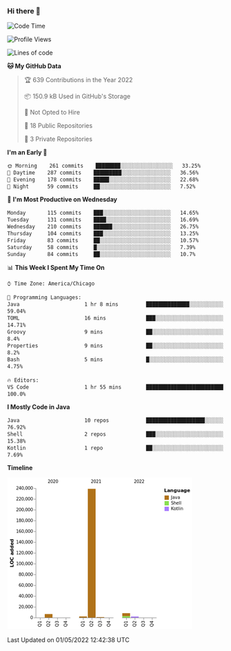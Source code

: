 ### Hi there 👋


<!--START_SECTION:waka-->
![Code Time](http://img.shields.io/badge/Code%20Time-2%2C222%20hrs%2011%20mins-blue)

![Profile Views](http://img.shields.io/badge/Profile%20Views-0-blue)

![Lines of code](https://img.shields.io/badge/From%20Hello%20World%20I%27ve%20Written-259%20Thousand%20lines%20of%20code-blue)

**🐱 My GitHub Data** 

> 🏆 639 Contributions in the Year 2022
 > 
> 📦 150.9 kB Used in GitHub's Storage 
 > 
> 🚫 Not Opted to Hire
 > 
> 📜 18 Public Repositories 
 > 
> 🔑 3 Private Repositories  
 > 
**I'm an Early 🐤** 

```text
🌞 Morning    261 commits    ████████░░░░░░░░░░░░░░░░░   33.25% 
🌆 Daytime    287 commits    █████████░░░░░░░░░░░░░░░░   36.56% 
🌃 Evening    178 commits    █████░░░░░░░░░░░░░░░░░░░░   22.68% 
🌙 Night      59 commits     ██░░░░░░░░░░░░░░░░░░░░░░░   7.52%

```
📅 **I'm Most Productive on Wednesday** 

```text
Monday       115 commits    ███░░░░░░░░░░░░░░░░░░░░░░   14.65% 
Tuesday      131 commits    ████░░░░░░░░░░░░░░░░░░░░░   16.69% 
Wednesday    210 commits    ██████░░░░░░░░░░░░░░░░░░░   26.75% 
Thursday     104 commits    ███░░░░░░░░░░░░░░░░░░░░░░   13.25% 
Friday       83 commits     ██░░░░░░░░░░░░░░░░░░░░░░░   10.57% 
Saturday     58 commits     █░░░░░░░░░░░░░░░░░░░░░░░░   7.39% 
Sunday       84 commits     ██░░░░░░░░░░░░░░░░░░░░░░░   10.7%

```


📊 **This Week I Spent My Time On** 

```text
⌚︎ Time Zone: America/Chicago

💬 Programming Languages: 
Java                     1 hr 8 mins         ██████████████░░░░░░░░░░░   59.04% 
TOML                     16 mins             ███░░░░░░░░░░░░░░░░░░░░░░   14.71% 
Groovy                   9 mins              ██░░░░░░░░░░░░░░░░░░░░░░░   8.4% 
Properties               9 mins              ██░░░░░░░░░░░░░░░░░░░░░░░   8.2% 
Bash                     5 mins              █░░░░░░░░░░░░░░░░░░░░░░░░   4.75%

🔥 Editors: 
VS Code                  1 hr 55 mins        █████████████████████████   100.0%

```

**I Mostly Code in Java** 

```text
Java                     10 repos            ███████████████████░░░░░░   76.92% 
Shell                    2 repos             ███░░░░░░░░░░░░░░░░░░░░░░   15.38% 
Kotlin                   1 repo              ██░░░░░░░░░░░░░░░░░░░░░░░   7.69%

```


**Timeline**

![Chart not found](https://raw.githubusercontent.com/powercasgamer/powercasgamer/master/charts/bar_graph.png) 


 Last Updated on 01/05/2022 12:42:38 UTC
<!--END_SECTION:waka-->
